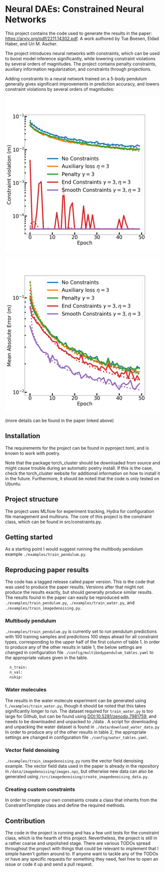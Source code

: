 # Neural DAEs: Constrained Neural Networks

This project contains the code used to generate the results in the paper: https://arxiv.org/pdf/2211.14302.pdf. A work authored by Tue Boesen, Eldad Haber, and Uri M. Ascher.

The project introduces neural networks with constraints, which can be used to boost model inference significantly, while lowering constraint violations by several orders of magnitudes.
The project contains penalty constraints, auxiliary information regularization, and constraints through projections. 

Adding constraints to a neural network trained on a 5-body pendulum generally gives significant improvements in prediction accuracy, and lowers constraint violations by several orders of magnitudes:

![CV_mean](https://github.com/tueboesen/Constrained-Neural-Networks/blob/main/figures/ntrain_10000_nskip_100_cv_mean.png)

![MAE_r](https://github.com/tueboesen/Constrained-Neural-Networks/blob/main/figures/ntrain_10000_nskip_100_mae_r.png)

(more details can be found in the paper linked above)

## Installation

The requirements for the project can be found in pyproject.toml, and is known to work with poetry.

Note that the package torch_cluster should be downloaded from source and might cause trouble during an automatic poetry install. If this is the case, check the torch_cluster website for additional information on how to install it in the future.
Furthermore, it should be noted that the code is only tested on Ubuntu. 


## Project structure
The project uses MLflow for experiment tracking, Hydra for configuration file management and multiruns.
The core of this project is the constraint class, which can be found in src/constraints.py. 

## Getting started
As a starting point I would suggest running the multibody pendulum example `./examples/train_pendulum.py`.

## Reproducing paper results
The code has a tagged release called paper version. This is the code that was used to produce the paper results. Versions after that might not produce the results exactly, but should generally produce similar results. 
The results found in the paper can easily be reproduced with `./examples/train_pendulum.py`, `./examples/train_water.py`, and `./examples/train_imagedenoising.py`. 

### Multibody pendulum
`./examples/train_pendulum.py` is currently set to run pendulum predictions with 100 training samples and predictions 100 steps ahead for all constraint types, corresponding to the upper half of the first column of table 1.
In order to produce any of the other results in table 1, the below settings are changed in configuration file `./config/multibodypendulum_tables.yaml` to the appropriate values given in the table.

```
  n_train: 
  n_val: 
  nskip: 
```

### Water molecules
The results in the water molecule experiment can be generated using t`./examples/train_water.py`, though it should be noted that this takes significantly longer to run. 
The dataset required for `train_water.py` is too large for Github, but can be found using [DOI:10.5281/zenodo.7981759](https://zenodo.org/doi/10.5281/zenodo.7981759), and needs to be downloaded and unpacked to ./data . A script for downloading and unpacking the water dataset is found in `./data/download_water_data.py`
In order to produce any of the other results in table 2, the appropriate settings are changed in configuration file `./config/water_tables.yaml`.

### Vector field denoising
`./examples/train_imagedenoising.py` runs the vector field denoising example. 
The vector field data used in the paper is already in the repository in `/data/imagedenoising/images.npz`, but otherwise new data can also be generated using `/src/imagedenoising/create_imagedenoising_data.py`.

### Creating custom constraints

In order to create your own constraints create a class that inherits from the ConstraintTemplate class and define the required methods. 


## Contribution
The code in the project is running and has a few unit tests for the constraint class, which is the hearth of this project. Nevertheless, the project is still in a rather coarse and unpolished stage.
There are various TODOs spread throughout the project with things that could be relevant to implement that I simple haven't gotten around to. 
If anyone want to tackle any of the TODOs or have any specific requests for something they need, feel free to open an issue or code it up and send a pull request.
